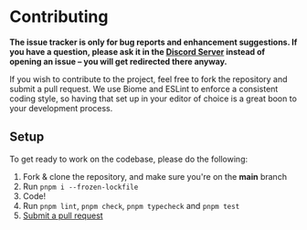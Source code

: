 # Contributing

**The issue tracker is only for bug reports and enhancement suggestions. If you have a question, please ask it in the [Discord Server](https://discord.gg/z2QsKF7ZJ6) instead of opening an issue – you will get redirected there anyway.**

If you wish to contribute to the project, feel free to fork the repository and submit a
pull request. We use Biome and ESLint to enforce a consistent coding style, so having that set up in your editor of choice
is a great boon to your development process.

## Setup

To get ready to work on the codebase, please do the following:

1. Fork & clone the repository, and make sure you're on the **main** branch
2. Run `pnpm i --frozen-lockfile`
3. Code!
4. Run `pnpm lint`, `pnpm check`, `pnpm typecheck` and `pnpm test`
5. [Submit a pull request](https://github.com/h-projects/aytchertools/compare)
